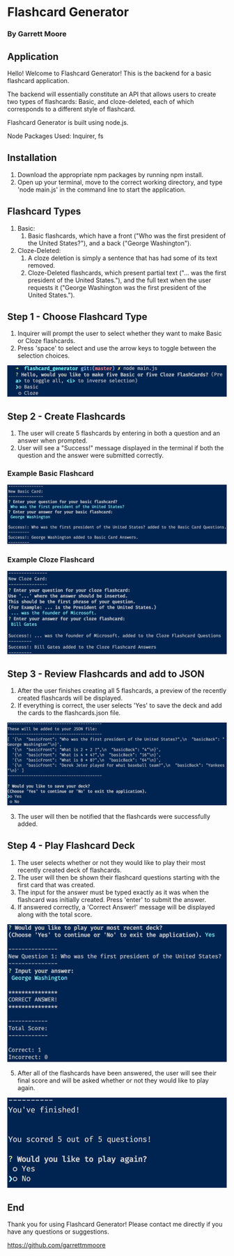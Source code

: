 # Flashcard Generator
### By Garrett Moore

## Application
Hello! Welcome to Flashcard Generator! This is the backend for a basic flashcard application.

The backend will essentially constitute an API that allows users to create two types of flashcards: Basic, and cloze-deleted, each of which corresponds to a different style of flashcard. 

Flashcard Generator is built using node.js.

Node Packages Used: Inquirer, fs

## Installation
1. Download the appropriate npm packages by running npm install.
2. Open up your terminal, move to the correct working directory, and type 'node main.js' in the command line to start the application.

## Flashcard Types
1. Basic:
    1. Basic flashcards, which have a front ("Who was the first president of the United States?"), and a back ("George Washington").
2. Cloze-Deleted:
    1. A cloze deletion is simply a sentence that has had some of its text removed.
    2. Cloze-Deleted flashcards, which present partial text ("... was the first president of the United States."), and the full text when the user requests it ("George Washington was the first president of the United States.").

## Step 1 - Choose Flashcard Type
1. Inquirer will prompt the user to select whether they want to make Basic or Cloze flashcards.
2. Press 'space' to select and use the arrow keys to toggle between the selection choices.

![choose-flashcard](/images/choose-flashcard.png)

## Step 2 - Create Flashcards
1. The user will create 5 flashcards by entering in both a question and an answer when prompted.
2. User will see a "Success!" message displayed in the terminal if both the question and the answer were submitted correctly.

### Example Basic Flashcard
![create-basic](/images/create-basic.png)

### Example Cloze Flashcard
![create-cloze](/images/create-cloze.png)

## Step 3 - Review Flashcards and add to JSON
1. After the user finishes creating all 5 flashcards, a preview of the recently created flashcards will be displayed.
2. If everything is correct, the user selects 'Yes' to save the deck and add the cards to the flashcards.json file.

![review-flashcards](/images/review-flashcards.png)

3. The user will then be notified that the flashcards were successfully added.

## Step 4 - Play Flashcard Deck
1. The user selects whether or not they would like to play their most recently created deck of flashcards.
2. The user will then be shown their flashcard questions starting with the first card that was created.
3. The input for the answer must be typed exactly as it was when the flashcard was initially created. Press 'enter' to submit the answer.
4. If answered correctly, a 'Correct Answer!' message will be displayed along with the total score.

![play-flashcards](/images/play-flashcards.png)

5. After all of the flashcards have been answered, the user will see their final score and will be asked whether or not they would like to play again.

![play-again](/images/play-again.png)

## End
Thank you for using Flashcard Generator! Please contact me directly if you have any questions or suggestions.

https://github.com/garrettmmoore
